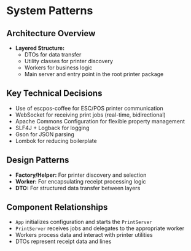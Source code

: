 # System Patterns

## Architecture Overview
- **Layered Structure:**
  - DTOs for data transfer
  - Utility classes for printer discovery
  - Workers for business logic
  - Main server and entry point in the root printer package

## Key Technical Decisions
- Use of escpos-coffee for ESC/POS printer communication
- WebSocket for receiving print jobs (real-time, bidirectional)
- Apache Commons Configuration for flexible property management
- SLF4J + Logback for logging
- Gson for JSON parsing
- Lombok for reducing boilerplate

## Design Patterns
- **Factory/Helper:** For printer discovery and selection
- **Worker:** For encapsulating receipt processing logic
- **DTO:** For structured data transfer between layers

## Component Relationships
- `App` initializes configuration and starts the `PrintServer`
- `PrintServer` receives jobs and delegates to the appropriate worker
- Workers process data and interact with printer utilities
- DTOs represent receipt data and lines 